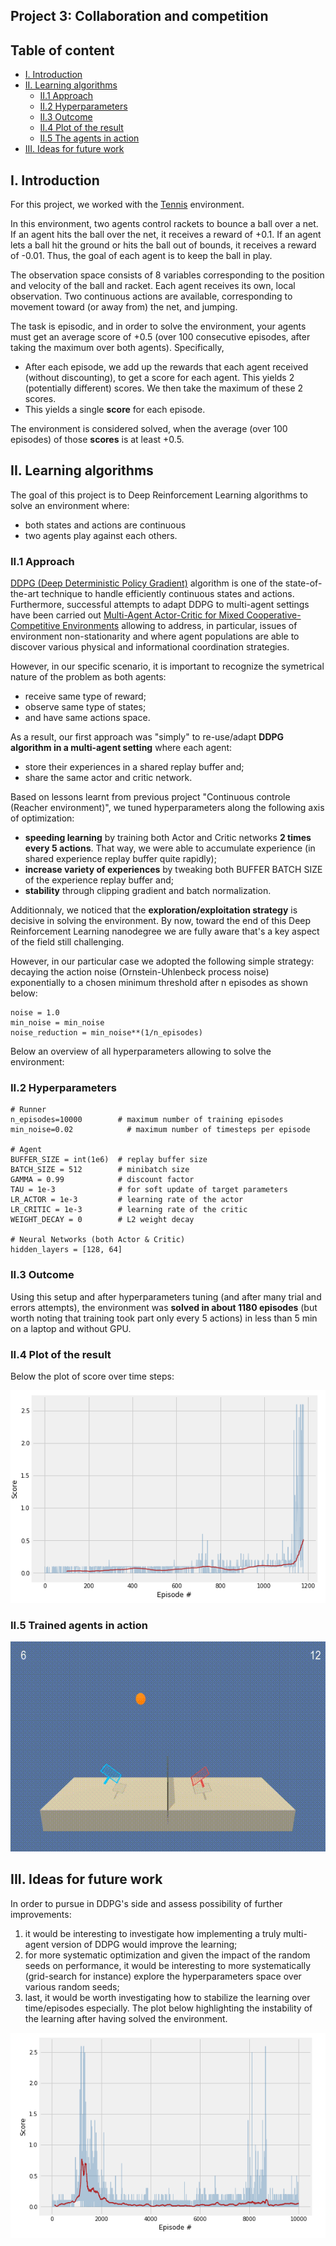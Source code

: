 ## Project 3: Collaboration and competition

## Table of content
* [I. Introduction](#introduction)
* [II. Learning algorithms](#learning-algo)
  * [II.1 Approach](#learning-algo)
  * [II.2 Hyperparameters](#learning-algo)
  * [II.3 Outcome](#learning-algo)
  * [II.4 Plot of the result](#learning-algo)
  * [II.5 The agents in action](#learning-algo)
* [III. Ideas for future work](#future-work)

## I. Introduction
<a id="introduction"></a>

For this project, we worked with the [Tennis](https://github.com/Unity-Technologies/ml-agents/blob/master/docs/Learning-Environment-Examples.md#tennis) environment.

In this environment, two agents control rackets to bounce a ball over a net. If an agent hits the ball over the net, it receives a reward of +0.1.  If an agent lets a ball hit the ground or hits the ball out of bounds, it receives a reward of -0.01.  Thus, the goal of each agent is to keep the ball in play.

The observation space consists of 8 variables corresponding to the position and velocity of the ball and racket. Each agent receives its own, local observation.  Two continuous actions are available, corresponding to movement toward (or away from) the net, and jumping. 

The task is episodic, and in order to solve the environment, your agents must get an average score of +0.5 (over 100 consecutive episodes, after taking the maximum over both agents). Specifically,

- After each episode, we add up the rewards that each agent received (without discounting), to get a score for each agent. This yields 2 (potentially different) scores. We then take the maximum of these 2 scores.
- This yields a single **score** for each episode.

The environment is considered solved, when the average (over 100 episodes) of those **scores** is at least +0.5.


## II. Learning algorithms
<a id="learning-algo"></a>

The goal of this project is to Deep Reinforcement Learning algorithms to solve an environment where:
* both states and actions are continuous
* two agents play against each others.

### II.1 Approach

[DDPG (Deep Deterministic Policy Gradient)](https://arxiv.org/abs/1509.02971) algorithm is one of the state-of-the-art technique to handle efficiently continuous states and actions. Furthermore, successful attempts to adapt DDPG to multi-agent settings have been carried out [Multi-Agent Actor-Critic for Mixed
Cooperative-Competitive Environments](https://papers.nips.cc/paper/7217-multi-agent-actor-critic-for-mixed-cooperative-competitive-environments.pdf) allowing to address, in particular, issues of environment non-stationarity and where agent populations are able to discover various physical and informational coordination strategies.

However, in our specific scenario, it is important to recognize the symetrical nature of the problem as both agents:
* receive same type of reward;
* observe same type of states;
* and have same actions space.

As a result, our first approach was "simply" to re-use/adapt **DDPG algorithm in a multi-agent setting** where each agent:
* store their experiences in a shared replay buffer and;
* share the same actor and critic network.

Based on lessons learnt from previous project "Continuous controle (Reacher environment)", we tuned hyperparameters along the following axis of optimization:

* **speeding learning** by training both Actor and Critic networks **2 times every 5 actions**. That way, we were able to accumulate experience (in shared experience replay buffer quite rapidly);
* **increase variety of experiences** by tweaking both BUFFER BATCH SIZE of the experience replay buffer and;
* **stability** through clipping gradient and batch normalization.

Additionnaly, we noticed that the **exploration/exploitation strategy** is decisive in solving the environment. By now, toward the end of this Deep Reinforcement Learning nanodegree we are fully aware that's a key aspect of the field still challenging. 

However, in our particular case we adopted the following simple strategy: decaying the action noise (Ornstein-Uhlenbeck process noise) exponentially to a chosen minimum threshold after n episodes as shown below:

```
noise = 1.0
min_noise = min_noise
noise_reduction = min_noise**(1/n_episodes)
```

Below an overview of all hyperparameters allowing to solve the environment:

### II.2 Hyperparameters

```
# Runner
n_episodes=10000        # maximum number of training episodes
min_noise=0.02            # maximum number of timesteps per episode

# Agent
BUFFER_SIZE = int(1e6)  # replay buffer size
BATCH_SIZE = 512        # minibatch size
GAMMA = 0.99            # discount factor
TAU = 1e-3              # for soft update of target parameters
LR_ACTOR = 1e-3         # learning rate of the actor 
LR_CRITIC = 1e-3        # learning rate of the critic
WEIGHT_DECAY = 0        # L2 weight decay

# Neural Networks (both Actor & Critic)
hidden_layers = [128, 64]
```

### II.3 Outcome
Using this setup and after hyperparameters tuning (and after many trial and errors attempts), the environment was **solved in about 1180 episodes** (but worth noting that training took part only every 5 actions) in less than 5 min on a laptop and without GPU.

### II.4 Plot of the result
Below the plot of score over time steps:

![DDPG agent successfully trained](img/tennis-solved-scores.png)

### II.5 Trained agents in action

![DDPG agent successfully trained in action](img/tennis-solved.gif)



## III. Ideas for future work
<a id="future-work"></a>

In order to pursue in DDPG's side and assess possibility of further improvements:
1. it would be interesting to investigate how implementing a truly multi-agent version of DDPG would improve the learning;
2. for more systematic optimization and given the impact of the random seeds on performance, it would be interesting to more systematically (grid-search for instance) explore the hyperparameters space over various random seeds;
3. last, it would be worth investigating how to stabilize the learning over time/episodes especially. The plot below highlighting the instability of the learning after having solved the environment.

![DDPG agent instability](img/scores-in-the-long-run.png)



